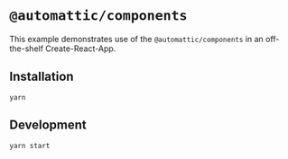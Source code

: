# `@automattic/components`

This example demonstrates use of the `@automattic/components` in an off-the-shelf Create-React-App.

## Installation

```
yarn
```

## Development

```
yarn start
```